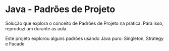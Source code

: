 # Java - Padrões de Projeto

Solução que explora o conceito de Padrões de Projeto na pŕatica.
Para isso, reproduzi um durante as aula.

Este projeto explorou alguns padrões usando Java puro: Singleton, Strategy e Facade
